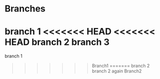 # Branches
branch 1
<<<<<<< HEAD
<<<<<<< HEAD
branch 2
branch 3
=======
branch 1
>>>>>>> Branch1
=======
branch 2
branch 2 again
>>>>>>> Branch2
